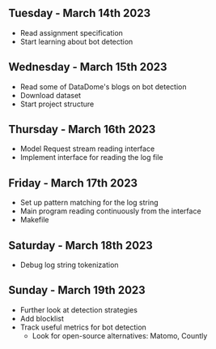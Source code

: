 ## Tuesday - March 14th 2023
- Read assignment specification
- Start learning about bot detection

## Wednesday - March 15th 2023
- Read some of DataDome's blogs on bot detection
- Download dataset
- Start project structure

## Thursday - March 16th 2023
- Model Request stream reading interface
- Implement interface for reading the log file

## Friday - March 17th 2023
- Set up pattern matching for the log string
- Main program reading continuously from the interface
- Makefile

## Saturday - March 18th 2023
- Debug log string tokenization

## Sunday - March 19th 2023
- Further look at detection strategies
- Add blocklist
- Track useful metrics for bot detection
    - Look for open-source alternatives: Matomo, Countly

